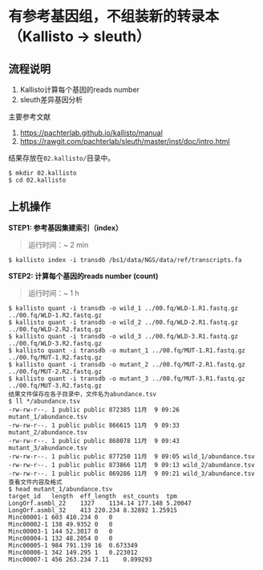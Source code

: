 # 有参考基因组，不组装新的转录本（Kallisto -> sleuth）  

## 流程说明  

1. Kallisto计算每个基因的reads number
2. sleuth差异基因分析

主要参考文献  

1. https://pachterlab.github.io/kallisto/manual
2. https://rawgit.com/pachterlab/sleuth/master/inst/doc/intro.html

结果存放在`02.kallisto/`目录中。

```
$ mkdir 02.kallisto
$ cd 02.kallisto
```

## 上机操作  

**STEP1: 参考基因集建索引（index）**  

>运行时间：~ 2 min

```
$ kallisto index -i transdb /bs1/data/NGS/data/ref/transcripts.fa
```

**STEP2: 计算每个基因的reads number (count)**  

>运行时间：~ 1 h

```
$ kallisto quant -i transdb -o wild_1 ../00.fq/WLD-1.R1.fastq.gz ../00.fq/WLD-1.R2.fastq.gz
$ kallisto quant -i transdb -o wild_2 ../00.fq/WLD-2.R1.fastq.gz ../00.fq/WLD-2.R2.fastq.gz
$ kallisto quant -i transdb -o wild_3 ../00.fq/WLD-3.R1.fastq.gz ../00.fq/WLD-3.R2.fastq.gz
$ kallisto quant -i transdb -o mutant_1 ../00.fq/MUT-1.R1.fastq.gz ../00.fq/MUT-1.R2.fastq.gz
$ kallisto quant -i transdb -o mutant_2 ../00.fq/MUT-2.R1.fastq.gz ../00.fq/MUT-2.R2.fastq.gz
$ kallisto quant -i transdb -o mutant_3 ../00.fq/MUT-3.R1.fastq.gz ../00.fq/MUT-3.R2.fastq.gz
结果文件保存在各子目录中，文件名为abundance.tsv
$ ll */abundance.tsv
-rw-rw-r--. 1 public public 872385 11月  9 09:26 mutant_1/abundance.tsv
-rw-rw-r--. 1 public public 866615 11月  9 09:33 mutant_2/abundance.tsv
-rw-rw-r--. 1 public public 868078 11月  9 09:43 mutant_3/abundance.tsv
-rw-rw-r--. 1 public public 877250 11月  9 09:05 wild_1/abundance.tsv
-rw-rw-r--. 1 public public 873866 11月  9 09:13 wild_2/abundance.tsv
-rw-rw-r--. 1 public public 869286 11月  9 09:21 wild_3/abundance.tsv
查看文件内容及格式
$ head mutant_1/abundance.tsv
target_id	length	eff_length	est_counts	tpm
LongOrf.asmbl_22	1327	1134.14	177.148	5.20047
LongOrf.asmbl_32	413	220.234	8.32892	1.25915
Minc00001-1	603	410.234	0	0
Minc00002-1	138	49.9352	0	0
Minc00003-1	144	52.3017	0	0
Minc00004-1	132	48.2054	0	0
Minc00005-1	984	791.139	16	0.673349
Minc00006-1	342	149.295	1	0.223012
Minc00007-1	456	263.234	7.11	0.899293
```


